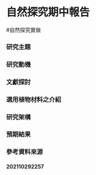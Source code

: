 # 自然探究期中報告
#自然探究實做 

### 研究主題
### 研究動機
### 文獻探討
### 選用植物材料之介紹
### 研究架構
### 預期結果
### 參考資料來源

#### 202110292257